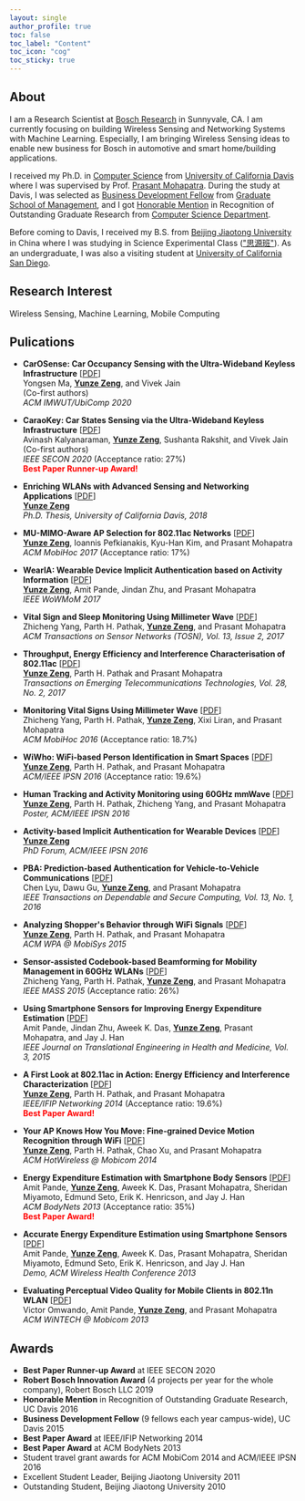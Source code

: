 ```yaml
---
layout: single
author_profile: true
toc: false
toc_label: "Content"
toc_icon: "cog"
toc_sticky: true
---
```

## About
I am a Research Scientist at [Bosch Research](https://www.bosch.com/research/) in Sunnyvale, CA. I am currently focusing on building Wireless Sensing and Networking Systems with Machine Learning. Especially, I am bringing Wireless Sensing ideas to enable new business for Bosch in automotive and smart home/building applications.

I received my Ph.D. in [Computer Science](https://cs.ucdavis.edu/) from [University of California Davis](https://www.ucdavis.edu/) where I was supervised by Prof. [Prasant Mohapatra](https://faculty.engineering.ucdavis.edu/mohapatra/). During the study at Davis, I was selected as [Business Development Fellow](https://gsm.ucdavis.edu/profile/yunze-zeng) from [Graduate School of Management](https://gsm.ucdavis.edu/), and I got [Honorable Mention](https://cs.ucdavis.edu/news) in Recognition of Outstanding Graduate Research from [Computer Science Department](https://cs.ucdavis.edu/).

Before coming to Davis, I received my B.S. from [Beijing Jiaotong University](http://en.njtu.edu.cn/) in China where I was studying in Science Experimental Class (["思源班"](https://baike.baidu.com/item/%E6%80%9D%E6%BA%90%E7%8F%AD)). As an undergraduate, I was also a visiting student at [University of California San Diego](https://ucsd.edu/).

## Research Interest

Wireless Sensing, Machine Learning, Mobile Computing

## Pulications

- **CarOSense: Car Occupancy Sensing with the Ultra-Wideband Keyless Infrastructure** [[PDF](/assets/pdfs/CarOSense_ACM_IWMUT_2020.pdf)]\
Yongsen Ma, **<u>Yunze Zeng</u>**, and Vivek Jain\
(Co-first authors)\
*ACM IMWUT/UbiComp 2020*

- **CaraoKey: Car States Sensing via the Ultra-Wideband Keyless Infrastructure** [[PDF](/assets/pdfs/CaraoKey_IEEE_SECON_2020.pdf)]\
Avinash Kalyanaraman, **<u>Yunze Zeng</u>**, Sushanta Rakshit, and Vivek Jain\
(Co-first authors)\
*IEEE SECON 2020* (Acceptance ratio: 27%)\
<span style="color:red">**Best Paper Runner-up Award!**</span> 

- **Enriching WLANs with Advanced Sensing and Networking Applications** [[PDF](/assets/pdfs/YUNZE_ZENG_PHD_DISSERTATION.pdf)]\
**<u>Yunze Zeng</u>**\
*Ph.D. Thesis, University of California Davis, 2018*

- **MU-MIMO-Aware AP Selection for 802.11ac Networks** [[PDF](/assets/pdfs/)]\
**<u>Yunze Zeng</u>**, Ioannis Pefkianakis, Kyu-Han Kim, and Prasant Mohapatra\
*ACM MobiHoc 2017* (Acceptance ratio: 17%)

- **WearIA: Wearable Device Implicit Authentication based on Activity Information** [[PDF](/assets/pdfs/)]\
**<u>Yunze Zeng</u>**, Amit Pande, Jindan Zhu, and Prasant Mohapatra\
*IEEE WoWMoM 2017*

- **Vital Sign and Sleep Monitoring Using Millimeter Wave** [[PDF](/assets/pdfs/)]\
Zhicheng Yang, Parth H. Pathak, **<u>Yunze Zeng</u>**, and Prasant Mohapatra\
*ACM Transactions on Sensor Networks (TOSN), Vol. 13, Issue 2, 2017*

- **Throughput, Energy Efficiency and Interference Characterisation of 802.11ac** [[PDF](/assets/pdfs/)]\
**<u>Yunze Zeng</u>**, Parth H. Pathak and Prasant Mohapatra\
*Transactions on Emerging Telecommunications Technologies, Vol. 28, No. 2, 2017*

- **Monitoring Vital Signs Using Millimeter Wave** [[PDF](/assets/pdfs/)]\
Zhicheng Yang, Parth H. Pathak, **<u>Yunze Zeng</u>**, Xixi Liran, and Prasant Mohapatra\
*ACM MobiHoc 2016* (Acceptance ratio: 18.7%)

- **WiWho: WiFi-based Person Identification in Smart Spaces** [[PDF](/assets/pdfs/)]\
**<u>Yunze Zeng</u>**, Parth H. Pathak, and Prasant Mohapatra\
*ACM/IEEE IPSN 2016* (Acceptance ratio: 19.6%)

- **Human Tracking and Activity Monitoring using 60GHz mmWave** [[PDF](/assets/pdfs/)]\
**<u>Yunze Zeng</u>**, Parth H. Pathak, Zhicheng Yang, and Prasant Mohapatra\
*Poster, ACM/IEEE IPSN 2016*

- **Activity-based Implicit Authentication for Wearable Devices** [[PDF](/assets/pdfs/)]\
**<u>Yunze Zeng</u>**\
*PhD Forum, ACM/IEEE IPSN 2016*

- **PBA: Prediction-based Authentication for Vehicle-to-Vehicle Communications** [[PDF](/assets/pdfs/)]\
Chen Lyu, Dawu Gu, **<u>Yunze Zeng</u>**, and Prasant Mohapatra\
*IEEE Transactions on Dependable and Secure Computing, Vol. 13, No. 1, 2016*

- **Analyzing Shopper's Behavior through WiFi Signals** [[PDF](/assets/pdfs/)]\
**<u>Yunze Zeng</u>**, Parth H. Pathak, and Prasant Mohapatra\
*ACM WPA @ MobiSys 2015*

- **Sensor-assisted Codebook-based Beamforming for Mobility Management in 60GHz WLANs** [[PDF](/assets/pdfs/)]\
Zhicheng Yang, Parth H. Pathak, **<u>Yunze Zeng</u>**, and Prasant Mohapatra\
*IEEE MASS 2015* (Acceptance ratio: 26%)

- **Using Smartphone Sensors for Improving Energy Expenditure Estimation** [[PDF](/assets/pdfs/)]\
Amit Pande, Jindan Zhu, Aweek K. Das, **<u>Yunze Zeng</u>**, Prasant Mohapatra, and Jay J. Han\
*IEEE Journal on Translational Engineering in Health and Medicine, Vol. 3, 2015*

- **A First Look at 802.11ac in Action: Energy Efficiency and Interference Characterization** [[PDF](/assets/pdfs/)]\
**<u>Yunze Zeng</u>**, Parth H. Pathak, and Prasant Mohapatra\
*IEEE/IFIP Networking 2014* (Acceptance ratio: 19.6%)\
<span style="color:red">**Best Paper Award!**</span> 

- **Your AP Knows How You Move: Fine-grained Device Motion Recognition through WiFi** [[PDF](/assets/pdfs/)]\
**<u>Yunze Zeng</u>**, Parth H. Pathak, Chao Xu, and Prasant Mohapatra\
*ACM HotWireless @ Mobicom 2014*

- **Energy Expenditure Estimation with Smartphone Body Sensors** [[PDF](/assets/pdfs/)]\
Amit Pande, **<u>Yunze Zeng</u>**, Aweek K. Das, Prasant Mohapatra, Sheridan Miyamoto, Edmund Seto, Erik K. Henricson, and Jay J. Han\
*ACM BodyNets 2013* (Acceptance ratio: 35%)\
<span style="color:red">**Best Paper Award!**</span> 

- **Accurate Energy Expenditure Estimation using Smartphone Sensors** [[PDF](/assets/pdfs/)]\
Amit Pande, **<u>Yunze Zeng</u>**, Aweek K. Das, Prasant Mohapatra, Sheridan Miyamoto, Edmund Seto, Erik K. Henricson, and Jay J. Han\
*Demo, ACM Wireless Health Conference 2013*

- **Evaluating Perceptual Video Quality for Mobile Clients in 802.11n WLAN** [[PDF](/assets/pdfs/)]\
Victor Omwando, Amit Pande, **<u>Yunze Zeng</u>**, and Prasant Mohapatra\
*ACM WiNTECH @ Mobicom 2013*

## Awards

- **Best Paper Runner-up Award** at IEEE SECON 2020
- **Robert Bosch Innovation Award** (4 projects per year for the whole company), Robert Bosch LLC 2019
- **Honorable Mention** in Recognition of Outstanding Graduate Research, UC Davis 2016
- **Business Development Fellow** (9 fellows each year campus-wide), UC Davis 2015
- **Best Paper Award** at IEEE/IFIP Networking 2014
- **Best Paper Award** at ACM BodyNets 2013
- Student travel grant awards for ACM MobiCom 2014 and ACM/IEEE IPSN 2016
- Excellent Student Leader, Beijing Jiaotong University 2011
- Outstanding Student, Beijing Jiaotong University 2010
